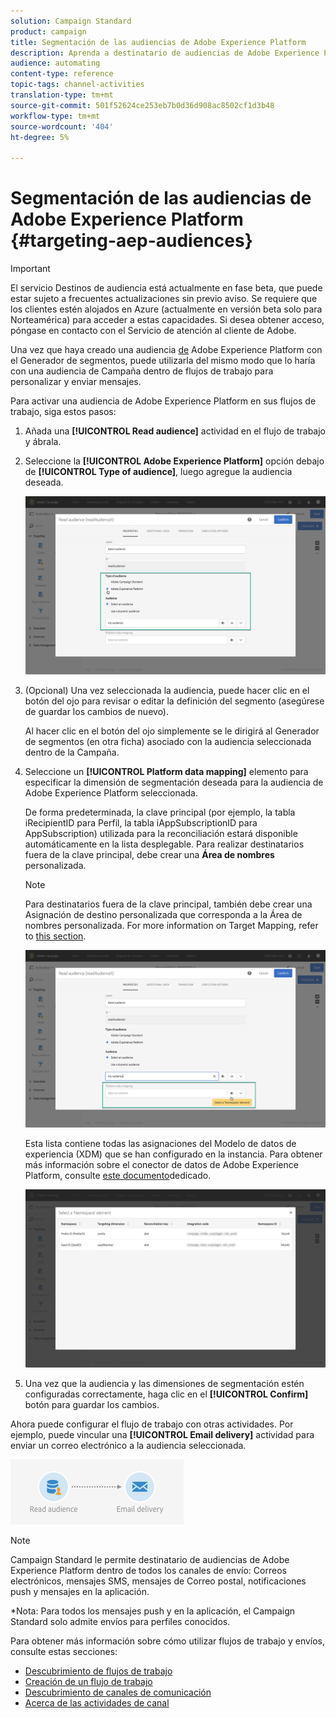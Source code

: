```yaml
---
solution: Campaign Standard
product: campaign
title: Segmentación de las audiencias de Adobe Experience Platform
description: Aprenda a destinatario de audiencias de Adobe Experience Platform dentro de flujos de trabajo.
audience: automating
content-type: reference
topic-tags: channel-activities
translation-type: tm+mt
source-git-commit: 501f52624ce253eb7b0d36d908ac8502cf1d3b48
workflow-type: tm+mt
source-wordcount: '404'
ht-degree: 5%

---
```



# Segmentación de las audiencias de Adobe Experience Platform {#targeting-aep-audiences}

>[!IMPORTANT]
>
>El servicio Destinos de audiencia está actualmente en fase beta, que puede estar sujeto a frecuentes actualizaciones sin previo aviso. Se requiere que los clientes estén alojados en Azure (actualmente en versión beta solo para Norteamérica) para acceder a estas capacidades. Si desea obtener acceso, póngase en contacto con el Servicio de atención al cliente de Adobe.

Una vez que haya creado una audiencia [de](../../audiences/using/aep-about-audience-destinations-service.md) Adobe Experience Platform con el Generador de segmentos, puede utilizarla del mismo modo que lo haría con una audiencia de Campaña dentro de flujos de trabajo para personalizar y enviar mensajes.

Para activar una audiencia de Adobe Experience Platform en sus flujos de trabajo, siga estos pasos:

1. Añada una **[!UICONTROL Read audience]** actividad en el flujo de trabajo y ábrala.

1. Seleccione la **[!UICONTROL Adobe Experience Platform]** opción debajo de **[!UICONTROL Type of audience]**, luego agregue la audiencia deseada.

   ![](assets/aep_wkf_readaudience.png)

1. (Opcional) Una vez seleccionada la audiencia, puede hacer clic en el botón del ojo para revisar o editar la definición del segmento (asegúrese de guardar los cambios de nuevo).

   Al hacer clic en el botón del ojo simplemente se le dirigirá al Generador de segmentos (en otra ficha) asociado con la audiencia seleccionada dentro de la Campaña.

1. Seleccione un **[!UICONTROL Platform data mapping]** elemento para especificar la dimensión de segmentación deseada para la audiencia de Adobe Experience Platform seleccionada.

   De forma predeterminada, la clave principal (por ejemplo, la tabla iRecipientID para Perfil, la tabla iAppSubscriptionID para AppSubscription) utilizada para la reconciliación estará disponible automáticamente en la lista desplegable. Para realizar destinatarios fuera de la clave principal, debe crear una **Área de nombres** personalizada.

   >[!NOTE]
   >
   >Para destinatarios fuera de la clave principal, también debe crear una Asignación de destino personalizada que corresponda a la Área de nombres personalizada. For more information on Target Mapping, refer to [this section](../../administration/using/target-mappings-in-campaign.md).

   ![](assets/aep_wkf_readaudience_namespace.png)

   Esta lista contiene todas las asignaciones del Modelo de datos de experiencia (XDM) que se han configurado en la instancia. Para obtener más información sobre el conector de datos de Adobe Experience Platform, consulte [este documento](../../developing/using/aep-about-data-connector.md)dedicado.

   ![](assets/aep_wkf_readaudience_namespace2.png)

1. Una vez que la audiencia y las dimensiones de segmentación estén configuradas correctamente, haga clic en el **[!UICONTROL Confirm]** botón para guardar los cambios.

Ahora puede configurar el flujo de trabajo con otras actividades. Por ejemplo, puede vincular una **[!UICONTROL Email delivery]** actividad para enviar un correo electrónico a la audiencia seleccionada.

![](assets/aep_wkf_email.png)

>[!NOTE]
>
>Campaign Standard le permite destinatario de audiencias de Adobe Experience Platform dentro de todos los canales de envío: Correos electrónicos, mensajes SMS, mensajes de Correo postal, notificaciones push y mensajes en la aplicación.
>
>*Nota: Para todos los mensajes push y en la aplicación, el Campaign Standard solo admite envíos para perfiles conocidos.

Para obtener más información sobre cómo utilizar flujos de trabajo y envíos, consulte estas secciones:

* [Descubrimiento de flujos de trabajo](../../automating/using/get-started-workflows.md)
* [Creación de un flujo de trabajo](../../automating/using/building-a-workflow.md)
* [Descubrimiento de canales de comunicación](../../channels/using/get-started-communication-channels.md)
* [Acerca de las actividades de canal](../../automating/using/about-channel-activities.md)
